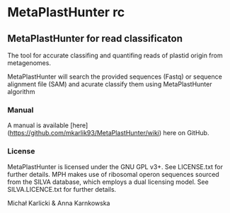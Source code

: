 # MetaPlastHunter rc
## MetaPlastHunter for read classificaton


The tool for accurate classifing and quantifing reads of plastid origin from metagenomes.

MetaPlastHunter will search the provided sequences (Fastq) or sequence alignment file (SAM) and acurate classify them using MetaPlastHunter algorithm

### Manual

A manual is available [here] (https://github.com/mkarlik93/MetaPlastHunter/wiki) here on GitHub.

### License

MetaPlastHunter is licensed under the GNU GPL v3+. See LICENSE.txt for further details. MPH makes use of ribosomal operon sequences sourced from the SILVA database, which employs a dual licensing model. See SILVA.LICENCE.txt for further details.


Michał Karlicki & Anna Karnkowska
